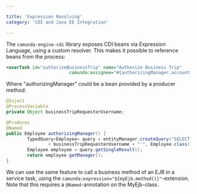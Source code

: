 ```yaml
---

title: 'Expression Resolving'
category: 'CDI and Java EE Integration'

---
```


The `camunda-engine-cdi` library exposes CDI beans via Expression Language, using a custom resolver. This makes it possible to reference beans from the process:

```xml
<userTask id="authorizeBusinessTrip" name="Authorize Business Trip"
                        camunda:assignee="#{authorizingManager.account.username}" />
```

Where "authorizingManager" could be a bean provided by a producer method:

```java
@Inject
@ProcessVariable
private Object businessTripRequesterUsername;

@Produces
@Named
public Employee authorizingManager() {
        TypedQuery<Employee> query = entityManager.createQuery("SELECT e FROM Employee e WHERE e.account.username='"
                + businessTripRequesterUsername + "'", Employee.class);
        Employee employee = query.getSingleResult();
        return employee.getManager();
}
```

We can use the same feature to call a business method of an EJB in a service task, using the `camunda:expression="${myEjb.method()}"`-extension.
Note that this requires a `@Named`-annotation on the MyEjb-class.
